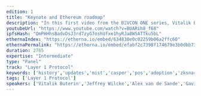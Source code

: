 ```yaml
---
edition: 1
title: "Keynote and Ethereum roadmap"
description: "In this first video from the ÐΞVCON ONE series, Vitalik Buterin, Jeffrey Wilcke, Alex van de Sande and Gavin Wood present the Ethereum roadmap."
youtubeUrl: "https://www.youtube.com/watch?v=BUARih8_f68"
ipfsHash: "QmPHHhsBadvDsJ3rd7zyG7oshUfxe1hyRJa8W5ATTku5bL"
ethernaIndex: "https://etherna.io/embed/634838e0c02259b06a2ffc60"
ethernaPermalink: "https://etherna.io/embed/efabf2c7398f174679e3b0dbb739748c5a5a76d892f1ef3796f279e0ca2a3e0e"
duration: 2765
expertise: "Intermediate"
type: "Panel"
track: "Layer 1 Protocol"
keywords: ['history','updates','mist','casper','pos','adoption','zksnark','privacy','scalability','zkproofs','evm','geth','whisper','swarm','dapps','client','browser']
tags: ['Layer 1 Protocol']
speakers: ['Vitalik Buterin','Jeffrey Wilcke','Alex van de Sande','Gavin Wood']
---
```

